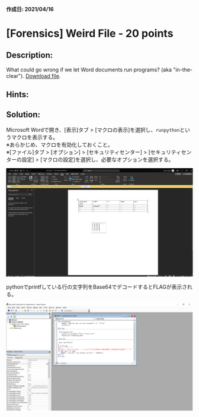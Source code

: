 #### 作成日: 2021/04/16

# [Forensics] Weird File - 20 points

## Description:
What could go wrong if we let Word documents run programs? (aka "in-the-clear"). [Download file](https://mercury.picoctf.net/static/31e3d7f6233eae5aef3a01ba0846a705/weird.docm).

## Hints:

## Solution:

Microsoft Wordで開き、[表示]タブ > [マクロの表示]を選択し、```runpython```というマクロを表示する。  
※あらかじめ、マクロを有効化しておくこと。  
※[ファイル]タブ > [オプション] > [セキュリティセンター] > [セキュリティセンターの設定] > [マクロの設定]を選択し、必要なオプションを選択する。

![weird.docm_Word.png](image/weird.docm_Word.png)

pythonでprintfしている行の文字列をBase64でデコードするとFLAGが表示される。

![weired.docm_vba.png](image/weired.docm_vba.png)
